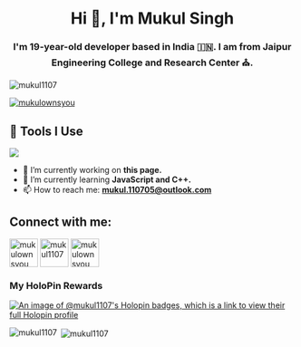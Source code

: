 
<h1 align="center">Hi 👋, I'm Mukul Singh</h1>
<h3 align="center">I'm 19-year-old developer based in India 🇮🇳. I am from Jaipur Engineering College and Research Center ⛪.</h3>

<p align="left" style="inline"> <img src="https://komarev.com/ghpvc/?username=mukul1107&label=Profile%20views&color=0e75b6&style=flat" alt="mukul1107" /> </p>
<p align="left" style="inline"> <a href="https://twitter.com/mukulownsyou" target="blank"><img src="https://img.shields.io/twitter/follow/mukulownsyou?style=%26style%3Dfor-the-badge&logo=twitter" alt="mukulownsyou" /></a> </p>

## 🔧 Tools I Use

<p align="left">
  <a href="https://skillicons.dev">
    <img src="https://skillicons.dev/icons?i=vscode,html,css,js,c,cpp,git,github" />
  </a>
</p>

- 🔭 I’m currently working on **this page.**
- 🌱 I’m currently learning **JavaScript and C++.**
- 📫 How to reach me: **mukul.110705@outlook.com**

## Connect with me:

<p align="left">
  <a href="https://twitter.com/mukulownsyou" target="blank"><img align="center" src="https://github.com/mukul1107/mukul1107/assets/80405570/6a221f14-e13f-4f69-81f4-84fba8aacd8c" alt="mukulownsyou"  height="50px" /></a>
  <a href="https://linkedin.com/in/mukul1107" target="blank"><img align="center" src="https://github.com/mukul1107/mukul1107/assets/80405570/b4e33148-d4e2-4d31-a638-9d1e1f69fbb0" alt="mukul1107" height="50px"  /></a>
  <a href="https://instagram.com/mukulownsyou" target="blank"><img align="center" src="https://github.com/mukul1107/mukul1107/assets/80405570/930caf13-aa8d-4d05-9493-607d82a8c288"
 alt="mukulownsyou"  height="50px" /></a>
</p>

### My HoloPin Rewards


[![An image of @mukul1107's Holopin badges, which is a link to view their full Holopin profile](https://holopin.me/mukul1107)](https://holopin.io/@mukul1107)


<p><img align="left" src="https://github-readme-stats.vercel.app/api/top-langs?username=mukul1107&show_icons=true&locale=en&layout=compact" alt="mukul1107" /></p>

<p>&nbsp;<img align="center" src="https://github-readme-stats.vercel.app/api?username=mukul1107&show_icons=true&locale=en" alt="mukul1107" /></p>

